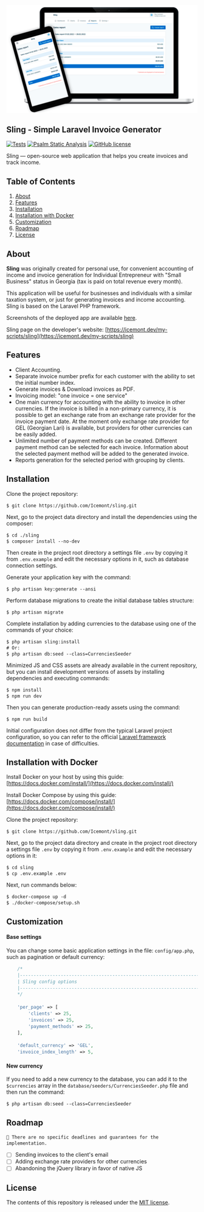 <img src="https://raw.githubusercontent.com/Icemont/sling-docs/main/assets/screenshots/sling.png">

## Sling - Simple Laravel Invoice Generator
[![Tests](https://github.com/Icemont/sling/actions/workflows/laravel.yml/badge.svg?branch=main)](https://github.com/Icemont/sling/actions/workflows/laravel.yml)
[![Psalm Static Analysis](https://github.com/Icemont/sling/actions/workflows/psalm.yml/badge.svg)](https://github.com/Icemont/sling/actions/workflows/psalm.yml)
[![GitHub license](https://img.shields.io/github/license/Icemont/sling)](https://github.com/Icemont/sling/blob/main/LICENSE)

Sling — open-source web application that helps you create invoices and track income.

## Table of Contents

1. [About](#about)
2. [Features](#features)
3. [Installation](#installation)
4. [Installation with Docker](#installation-with-docker)
5. [Customization](#customization)
6. [Roadmap](#roadmap)
7. [License](#license)

## About
**Sling** was originally created for personal use, for convenient accounting of income and invoice generation for Individual Entrepreneur with "Small Business" status in Georgia (tax is paid on total revenue every month). 

This application will be useful for businesses and individuals with a similar taxation system, or just for generating invoices and income accounting. Sling is based on the Laravel PHP framework.

Screenshots of the deployed app are available [here](https://github.com/Icemont/sling-docs/tree/main/assets/screenshots).

Sling page on the developer's website: [https://icemont.dev/my-scripts/sling](https://icemont.dev/my-scripts/sling)

## Features
- Client Accounting.
- Separate invoice number prefix for each customer with the ability to set the initial number index.
- Generate invoices & Download invoices as PDF.
- Invoicing model: "one invoice = one service"
- One main currency for accounting with the ability to invoice in other currencies. If the invoice is billed in a non-primary currency, it is possible to get an exchange rate from an exchange rate provider for the invoice payment date. At the moment only exchange rate provider for GEL (Georgian Lari) is available, but providers for other currencies can be easily added.
- Unlimited number of payment methods can be created. Different payment method can be selected for each invoice. Information about the selected payment method will be added to the generated invoice.
- Reports generation for the selected period with grouping by clients.

## Installation
Clone the project repository:

	$ git clone https://github.com/Icemont/sling.git


Next, go to the project data directory and install the dependencies using the composer:

    $ cd ./sling
    $ composer install --no-dev


Then create in the project root directory a settings file `.env` by copying it from `.env.example` and edit the necessary options in it, such as database connection settings.

Generate your application key with the command:

    $ php artisan key:generate --ansi

Perform database migrations to create the initial database tables structure:

    $ php artisan migrate 

Complete installation by adding currencies to the database using one of the commands of your choice:

    $ php artisan sling:install
    # Or:
    $ php artisan db:seed --class=CurrenciesSeeder

Minimized JS and CSS assets are already available in the current repository, but you can install development versions of assets by installing dependencies and executing commands:

    $ npm install
    $ npm run dev

Then you can generate production-ready assets using the command:

    $ npm run build

Initial configuration does not differ from the typical Laravel project configuration, so you can refer to the official [Laravel framework documentation](https://laravel.com/docs/9.x/configuration) in case of difficulties.

## Installation with Docker
Install Docker on your host by using this guide: [https://docs.docker.com/install/](https://docs.docker.com/install/)

Install Docker Compose by using this guide: [https://docs.docker.com/compose/install/](https://docs.docker.com/compose/install/)

Clone the project repository:

	$ git clone https://github.com/Icemont/sling.git

Next, go to the project data directory and create in the project root directory a settings file `.env` by copying it from `.env.example` and edit the necessary options in it:

    $ cd sling
    $ cp .env.example .env

Next, run commands below:

    $ docker-compose up -d
    $ ./docker-compose/setup.sh

## Customization
#### Base settings
You can change some basic application settings in the file: `config/app.php`, such as pagination or default currency:

```php
    /*
    |--------------------------------------------------------------------------
    | Sling config options
    |--------------------------------------------------------------------------
    */

    'per_page' => [
        'clients' => 25,
        'invoices' => 25,
        'payment_methods' => 25,
    ],

    'default_currency' => 'GEL',
    'invoice_index_length' => 5,

```

#### New currency
If you need to add a new currency to the database, you can add it to the `$currencies` array in the `database/seeders/CurrenciesSeeder.php` file and then run the command:

    $ php artisan db:seed --class=CurrenciesSeeder


## Roadmap

    📌 There are no specific deadlines and guarantees for the implementation.

- [ ] Sending invoices to the client's email
- [ ] Adding exchange rate providers for other currencies
- [ ] Abandoning the jQuery library in favor of native JS

## License

The contents of this repository is released under the [MIT license](https://opensource.org/licenses/MIT).

